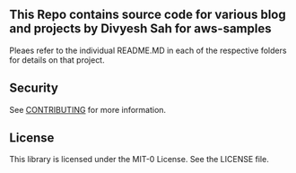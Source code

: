 ## This Repo contains source code for various blog and projects by Divyesh Sah for aws-samples

Pleaes refer to the individual README.MD in each of the respective folders for details on that project. 

## Security

See [CONTRIBUTING](CONTRIBUTING.md#security-issue-notifications) for more information.

## License

This library is licensed under the MIT-0 License. See the LICENSE file.

